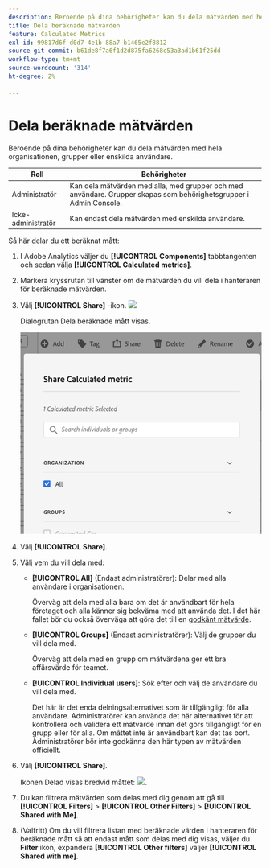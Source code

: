 ```yaml
---
description: Beroende på dina behörigheter kan du dela mätvärden med hela organisationen, grupper eller enskilda användare.
title: Dela beräknade mätvärden
feature: Calculated Metrics
exl-id: 99817d6f-d0d7-4e1b-88a7-b1465e2f8812
source-git-commit: b61de8f7a6f1d2d875fa6268c53a3ad1b61f25dd
workflow-type: tm+mt
source-wordcount: '314'
ht-degree: 2%

---
```


# Dela beräknade mätvärden

Beroende på dina behörigheter kan du dela mätvärden med hela organisationen, grupper eller enskilda användare.

| Roll | Behörigheter |
|---|---|
| Administratör | Kan dela mätvärden med alla, med grupper och med användare. Grupper skapas som behörighetsgrupper i Admin Console. |
| Icke-administratör | Kan endast dela mätvärden med enskilda användare. |

Så här delar du ett beräknat mått:

1. I Adobe Analytics väljer du **[!UICONTROL Components]** tabbtangenten och sedan välja **[!UICONTROL Calculated metrics]**.

1. Markera kryssrutan till vänster om de mätvärden du vill dela i hanteraren för beräknade mätvärden.

1. Välj **[!UICONTROL Share]** -ikon. ![](https://spectrum.adobe.com/static/icons/workflow_18/Smock_Share_18_N.svg)

   Dialogrutan Dela beräknade mått visas.

   ![](assets/cm_share.png)

1. Välj **[!UICONTROL Share]**.

1. Välj vem du vill dela med:

   * **[!UICONTROL All]** (Endast administratörer): Delar med alla användare i organisationen.

     Överväg att dela med alla bara om det är användbart för hela företaget och alla känner sig bekväma med att använda det. I det här fallet bör du också överväga att göra det till en [godkänt mätvärde](/help/components/c-calcmetrics/c-workflow/cm-workflow/cm-approving.md).

   * **[!UICONTROL Groups]** (Endast administratörer): Välj de grupper du vill dela med.

     Överväg att dela med en grupp om mätvärdena ger ett bra affärsvärde för teamet.

   * **[!UICONTROL Individual users]**: Sök efter och välj de användare du vill dela med.

     Det här är det enda delningsalternativet som är tillgängligt för alla användare. Administratörer kan använda det här alternativet för att kontrollera och validera ett mätvärde innan det görs tillgängligt för en grupp eller för alla. Om måttet inte är användbart kan det tas bort. Administratörer bör inte godkänna den här typen av mätvärden officiellt.

1. Välj **[!UICONTROL Share]**.

   Ikonen Delad visas bredvid måttet: ![](https://spectrum.adobe.com/static/icons/workflow_18/Smock_Share_18_N.svg).

1. Du kan filtrera mätvärden som delas med dig genom att gå till **[!UICONTROL Filters]** > **[!UICONTROL Other Filters]** > **[!UICONTROL Shared with Me]**.

1. (Valfritt) Om du vill filtrera listan med beräknade värden i hanteraren för beräknade mått så att endast mått som delas med dig visas, väljer du **Filter** ikon, expandera **[!UICONTROL Other filters]** väljer **[!UICONTROL Shared with me]**.

